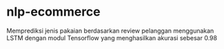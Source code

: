 # nlp-ecommerce
Memprediksi jenis pakaian berdasarkan review pelanggan menggunakan LSTM dengan modul Tensorflow yang menghasilkan akurasi sebesar 0.98
